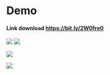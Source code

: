 # Demo

#### Link download https://bit.ly/2W0fre0


![](https://imgur.com/2ltPLLe)     ![](https://imgur.com/34hq0uR.gif)

![](https://i.imgur.com/oKK78wu.gif)

![](https://imgur.com/gTUVy6j.gif)

